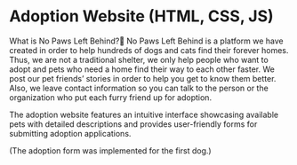 # Adoption Website (HTML, CSS, JS)

What is No Paws Left Behind?🐾
No Paws Left Behind is a platform we have created in order to help hundreds of dogs and cats find their forever homes. Thus, we are not a traditional shelter, we only help people who want to adopt and pets who need a home find their way to each other faster. We post our pet friends’ stories in order to help you get to know them better. Also, we leave contact information so you can talk to the person or the organization who put each furry friend up for adoption.

The adoption website features an intuitive interface showcasing available pets with detailed descriptions and provides user-friendly forms for submitting adoption applications.

(The adoption form was implemented for the first dog.)
